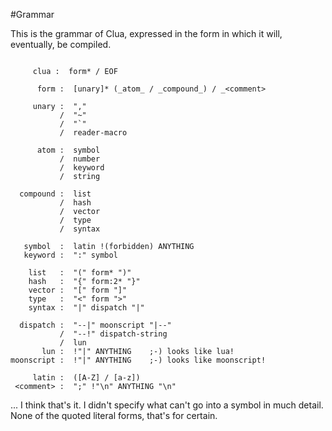 #Grammar

This is the grammar of Clua, expressed in the form in which it will, eventually, be compiled.

```text

     clua :  form* / EOF

      form :  [unary]* (_atom_ / _compound_) / _<comment>

     unary :  ","
   	       /  "~"
	       /  "`"
	       /  reader-macro

      atom :  symbol 
	       /  number 
	       /  keyword
	       /  string

  compound :  list
		   /  hash
		   /  vector
		   /  type 
		   /  syntax

   symbol  :  latin !(forbidden) ANYTHING
   keyword :  ":" symbol

    list   :  "(" form* ")"
    hash   :  "{" form:2* "}"
    vector :  "[" form "]"
    type   :  "<" form ">"
    syntax :  "|" dispatch "|"

  dispatch :  "--|" moonscript "|--" 
		   /  "--!" dispatch-string 
		   /  lun
       lun :  !"|" ANYTHING    ;-) looks like lua!  
moonscript :  !"|" ANYTHING    ;-) looks like moonscript!

     latin :  ([A-Z] / [a-z])
 <comment> :  ";" !"\n" ANYTHING "\n"
```

... I think that's it. I didn't specify what can't go into a symbol in much detail. None of the quoted literal forms, that's for certain. 
